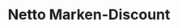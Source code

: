 ---
title: "Netto Marken-Discount"
url: /grevenbroich/netto-marken-discount-glueck-auf-strasse/
shop: Supermarkt
---